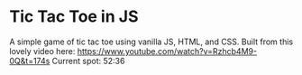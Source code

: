 # Tic Tac Toe in JS

A simple game of tic tac toe using vanilla JS, HTML, and CSS.
Built from this lovely video here: https://www.youtube.com/watch?v=Rzhcb4M9-0Q&t=174s
Current spot: 52:36
